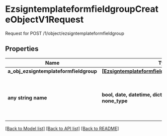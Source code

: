 # EzsigntemplateformfieldgroupCreateObjectV1Request

Request for POST /1/object/ezsigntemplateformfieldgroup

## Properties
Name | Type | Description | Notes
------------ | ------------- | ------------- | -------------
**a_obj_ezsigntemplateformfieldgroup** | [**[EzsigntemplateformfieldgroupRequestCompound]**](EzsigntemplateformfieldgroupRequestCompound.md) |  | 
**any string name** | **bool, date, datetime, dict, float, int, list, str, none_type** | any string name can be used but the value must be the correct type | [optional]

[[Back to Model list]](../README.md#documentation-for-models) [[Back to API list]](../README.md#documentation-for-api-endpoints) [[Back to README]](../README.md)


